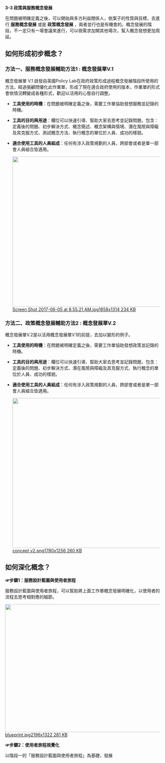 <p><strong>3-3 政策與服務概念發展</strong></p>

<p>在問題被明確定義之後，可以開始與多方利益關係人，依案子的性質與目標，去進行 <strong>服務概念發展</strong> 或是 <strong>政策概念發展</strong> ，兩者並行也是有機會的。概念發展的階段，不一定只有一場會議來進行，可以視需求加開其他場次，幫入概念發想更加周延。</p>

<h2>如何形成初步概念？</h2>

<h3>方法一、服務概念發展輔助方法1 : 概念發展單V.1</h3>

<p>概念發展單 V.1 啟發自英國Policy Lab在政府政策形成過程概念發展階段所使用的方法，經過張顧問優化此作業單，形成了現在適合政府使用的版本，作業單的形式會依情況轉變成各種形式，歡迎以活用的心態自行調整。</p>

<ul>
<li><p><strong>工具使用的時機</strong>：在問題被明確定義之後，需要工作單協助發想服務並記錄的時機。</p></li>
<li><p><strong>工具的目的與用途</strong>：欄位可以快速引導、幫助大家去思考並記錄問題，包含：定義後的問題、初步解決方式、概念簡述、概念架構與情境、潛在風險與障礙及其克服方式、測試概念方法、執行概念的單位於人員、成功的樣貌。</p></li>
<li><p><strong>適合使用工具的人員組成</strong>：任何有涉入政策規劃的人員，跨部會或者是單一部會人員組合皆適用。<br><div class="lightbox-wrapper"><a data-download-href="https://talk.pdis.nat.gov.tw/uploads/default/de0993f500c2a159cfdfb3eb64beb7bfee8a5af3" href="https://talk.pdis.nat.gov.tw/uploads/default/original/1X/de0993f500c2a159cfdfb3eb64beb7bfee8a5af3.jpg" class="lightbox" title="Screen Shot 2017-06-05 at 8.55.21 AM.jpg"><img src="https://talk.pdis.nat.gov.tw/uploads/default/optimized/1X/de0993f500c2a159cfdfb3eb64beb7bfee8a5af3_1_690x487.jpg" width="690" height="487"><div class="meta">
<span class="filename">Screen Shot 2017-06-05 at 8.55.21 AM.jpg</span><span class="informations">1858x1314 234 KB</span><span class="expand"></span>
</div></a></div></p></li>
</ul>

<h3>方法二、政策概念發展輔助方法2 : 概念發展單V.2</h3>

<p>概念發展單V.2是以活用概念發展單V.1的前提，去加以變形的例子。</p>

<ul>
<li><p><strong>工具使用的時機</strong>：在問題被明確定義之後，需要工作單協助發想政策並記錄的時機。</p></li>
<li><p><strong>工具的目的與用途</strong>：欄位可以快速引導、幫助大家去思考並記錄問題，包含：定義後的問題、初步解決方式、潛在風險與障礙及其克服方式、執行概念的單位於人員、成功的樣貌。</p></li>
<li><p><strong>適合使用工具的人員組成</strong>：任何有涉入政策規劃的人員，跨部會或者是單一部會人員組合皆適用。<br><div class="lightbox-wrapper"><a data-download-href="https://talk.pdis.nat.gov.tw/uploads/default/765d9798d81f2941dd4b15d2460b1618cd0bfd38" href="https://talk.pdis.nat.gov.tw/uploads/default/original/1X/765d9798d81f2941dd4b15d2460b1618cd0bfd38.png" class="lightbox" title="concept v2.png"><img src="https://talk.pdis.nat.gov.tw/uploads/default/optimized/1X/765d9798d81f2941dd4b15d2460b1618cd0bfd38_1_690x486.png" width="690" height="486"><div class="meta">
<span class="filename">concept v2.png</span><span class="informations">1780x1256 260 KB</span><span class="expand"></span>
</div></a></div></p></li>
</ul>

<h2>如何深化概念？</h2>

<p><strong>☞步驟1：服務設計藍圖與使用者旅程</strong></p>

<p>服務設計藍圖與使用者旅程，可以幫助將上面工作單概念發展明確化，以使用者的流程去思考相對應的細節。<br><div class="lightbox-wrapper"><a data-download-href="https://talk.pdis.nat.gov.tw/uploads/default/d5bf4e235725bb0eab2dec33decb3acc7dea6b46" href="https://talk.pdis.nat.gov.tw/uploads/default/original/1X/d5bf4e235725bb0eab2dec33decb3acc7dea6b46.jpg" class="lightbox" title="blueprint.jpg"><img src="https://talk.pdis.nat.gov.tw/uploads/default/optimized/1X/d5bf4e235725bb0eab2dec33decb3acc7dea6b46_1_690x415.jpg" width="690" height="415"><div class="meta">
<span class="filename">blueprint.jpg</span><span class="informations">2196x1322 281 KB</span><span class="expand"></span>
</div></a></div></p>

<p><strong>☞步驟2：使用者旅程視覺化</strong></p>

<p>以階段一的「服務設計藍圖與使用者旅程」為基礎，發展</p>